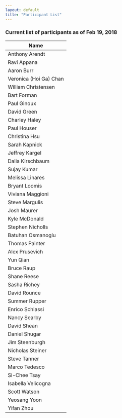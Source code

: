```yaml
---
layout: default
title: "Participant List"
---
```


### Current list of participants as of Feb 19, 2018

|  Name |
|----|
| Anthony Arendt |
| Ravi Appana |
| Aaron Burr |
| Veronica (Hoi Ga) Chan |
| William Christensen |
| Bart Forman |
| Paul Ginoux |
| David Green |
| Charley Haley |
| Paul Houser |
| Christina Hsu |
| Sarah Kapnick |
| Jeffrey Kargel |
| Dalia Kirschbaum |
| Sujay Kumar |
| Melissa Linares |
| Bryant Loomis |
| Viviana Maggioni |
| Steve Margulis |
| Josh Maurer |
| Kyle McDonald |
| Stephen Nicholls |
| Batuhan Osmanoglu |
| Thomas Painter |
| Alex Prusevich |
| Yun Qian |
| Bruce Raup |
| Shane Reese |
| Sasha Richey |
| David Rounce |
| Summer Rupper |
| Enrico Schiassi |
| Nancy Searby |
| David Shean |
| Daniel Shugar |
| Jim Steenburgh |
| Nicholas Steiner |
| Steve Tanner |
| Marco Tedesco |
| Si-Chee Tsay |
| Isabella Velicogna |
| Scott Watson |
| Yeosang Yoon |
| Yifan Zhou |
